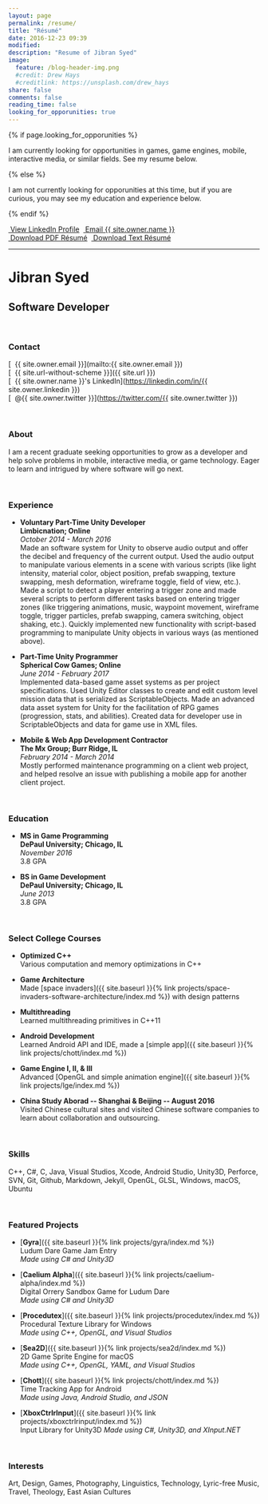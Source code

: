 ```yaml
---
layout: page
permalink: /resume/
title: "Résumé"
date: 2016-12-23 09:39
modified:
description: "Resume of Jibran Syed"
image:
  feature: /blog-header-img.png
  #credit: Drew Hays
  #creditlink: https://unsplash.com/drew_hays
share: false
comments: false
reading_time: false
looking_for_opporunities: true
---
```


{% if page.looking_for_opporunities %}

I am currently looking for opportunities in games, game engines, mobile, interactive media, or similar fields. See my resume below.

{% else %}

I am not currently looking for opporunities at this time, but if you are curious, you may see my education and experience below.

{% endif %}


<div style="display: flex;">
    <div markdown="0">
        <a href="https://linkedin.com/in/{{ site.owner.linkedin }}" class="btn">
            <i class="fa fa-lg fa-linkedin" aria-hidden="true"></i> &nbsp;View LinkedIn Profile
        </a>
    </div>&nbsp;&nbsp;
    <div markdown="0">
        <a href="mailto:{{ site.owner.email }}" class="btn">
            <i class="fa fa-lg fa-envelope" aria-hidden="true"></i> &nbsp;Email {{ site.owner.name }}
        </a>
    </div>
</div>
<div style="display: flex;">
    <div markdown="0">
        <a href="{{ site.baseurl }}/resume/JibranSyed_Resume.pdf" class="btn">
            <i class="fa fa-lg fa-file-pdf-o" aria-hidden="true"></i> &nbsp;Download PDF Résumé
        </a>
    </div>&nbsp;&nbsp;
    <div markdown="0">
        <a href="{{ site.baseurl }}/resume/JibranSyed_Resume_Text.txt" class="btn">
            <i class="fa fa-lg fa-file-text" aria-hidden="true"></i> &nbsp;Download Text Résumé
        </a>
    </div>
</div>


----------------------


# Jibran Syed

## Software Developer

<br/>  
  
### Contact

[<i class="fa fa-envelope" aria-hidden="true"></i> &nbsp;{{ site.owner.email }}](mailto:{{ site.owner.email }})  
[<i class="fa fa-home" aria-hidden="true"></i> &nbsp;{{ site.url-without-scheme }}]({{ site.url }})  
[<i class="fa fa-linkedin" aria-hidden="true"></i> &nbsp;{{ site.owner.name }}'s LinkedIn](https://linkedin.com/in/{{ site.owner.linkedin }})  
[<i class="fa fa-twitter" aria-hidden="true"></i> &nbsp;@{{ site.owner.twitter }}](https://twitter.com/{{ site.owner.twitter }})
  
<br/>
  
### About

I am a recent graduate seeking opportunities to grow as a developer and help solve problems in mobile, interactive media, or game technology. Eager to learn and intrigued by where software will go next. 
  
<br/>
  
### Experience

 - **Voluntary Part-Time Unity Developer**  
   **Limbicnation; Online**  
   *October 2014 - March 2016*  
   Made an software system for Unity to observe audio output and offer the decibel and frequency of the current output. Used the audio output to manipulate various elements in a scene with various scripts (like light intensity, material color, object position, prefab swapping, texture swapping, mesh deformation, wireframe toggle, field of view, etc.).
   Made a script to detect a player entering a trigger zone and made several scripts to perform different tasks based on entering trigger zones (like triggering animations, music, waypoint movement, wireframe toggle, trigger particles, prefab swapping, camera switching, object shaking, etc.).
   Quickly implemented new functionality with script-based programming to manipulate Unity objects in various ways (as mentioned above).

 - **Part-Time Unity Programmer**  
   **Spherical Cow Games; Online**  
   *June 2014 - February 2017*  
   Implemented data-based game asset systems as per project specifications.
   Used Unity Editor classes to create and edit custom level mission data that is serialized as ScriptableObjects. 
   Made an advanced data asset system for Unity for the facilitation of RPG games (progression, stats, and abilities). Created data for developer use in ScriptableObjects and data for game use in XML files.

 - **Mobile & Web App Development Contractor**  
   **The Mx Group; Burr Ridge, IL**  
   *February 2014 - March 2014*  
   Mostly performed maintenance programming on a client web project, and helped resolve an issue with publishing a mobile app for another client project.
 
<br/>
   
### Education

 - **MS in Game Programming**  
   **DePaul University; Chicago, IL**  
   *November 2016*  
   3.8 GPA
   
 - **BS in Game Development**  
   **DePaul University; Chicago, IL**  
   *June 2013*  
   3.8 GPA
  
<br/>
  
### Select College Courses

 - **Optimized C++**  
   Various computation and memory optimizations in C++
    
 - **Game Architecture**  
   Made [space invaders]({{ site.baseurl }}{% link projects/space-invaders-software-architecture/index.md %}) with design patterns

 - **Multithreading**  
   Learned multithreading primitives in C++11
  
 - **Android Development**  
   Learned Android API and IDE, made a [simple app]({{ site.baseurl }}{% link projects/chott/index.md %})
    
 - **Game Engine I, II, & III**  
   Advanced [OpenGL and simple animation engine]({{ site.baseurl }}{% link projects/lge/index.md %})
    
 - **China Study Aborad -- Shanghai & Beijing -- August 2016**  
   Visited Chinese cultural sites and visited Chinese software companies to learn about collaboration and outsourcing.

<br/>
  
### Skills

C++, C#, C, Java, Visual Studios, Xcode, Android Studio, Unity3D, Perforce, SVN, Git, Github, Markdown, Jekyll, OpenGL, GLSL, Windows, macOS, Ubuntu
  
<br/>
  
### Featured Projects

 - [**Gyra**]({{ site.baseurl }}{% link projects/gyra/index.md %})  
   Ludum Dare Game Jam Entry  
   *Made using C# and Unity3D*
   
 - [**Caelium Alpha**]({{ site.baseurl }}{% link projects/caelium-alpha/index.md %})  
   Digital Orrery Sandbox Game for Ludum Dare  
   *Made using C# and Unity3D*
   
 - [**Procedutex**]({{ site.baseurl }}{% link projects/procedutex/index.md %})  
   Procedural Texture Library for Windows  
   *Made using C++, OpenGL, and Visual Studios*
 
 - [**Sea2D**]({{ site.baseurl }}{% link projects/sea2d/index.md %})  
   2D Game Sprite Engine for macOS  
   *Made using C++, OpenGL, YAML, and Visual Studios*

 - [**Chott**]({{ site.baseurl }}{% link projects/chott/index.md %})  
   Time Tracking App for Android  
   *Made using Java, Android Studio, and JSON*
   
 - [**XboxCtrlrInput**]({{ site.baseurl }}{% link projects/xboxctrlrinput/index.md %})  
   Input Library for Unity3D
   *Made using C#, Unity3D, and XInput.NET*
  
<br/>
  
### Interests

Art, Design, Games, Photography, Linguistics, Technology, Lyric-free Music, Travel, Theology,  East Asian Cultures
   
   
